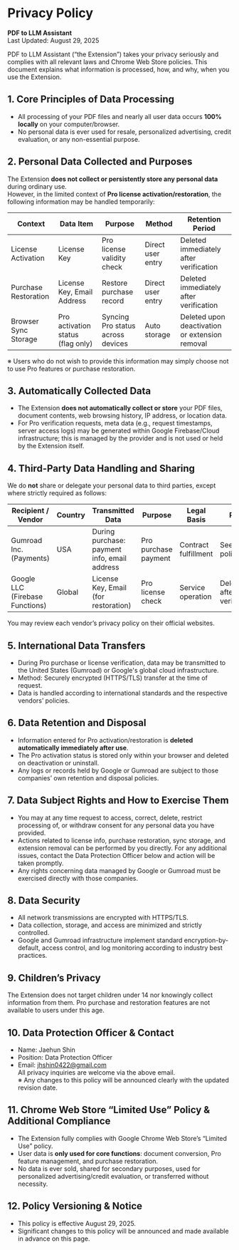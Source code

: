 # Privacy Policy  

**PDF to LLM Assistant**  
Last Updated: August 29, 2025

PDF to LLM Assistant (“the Extension”) takes your privacy seriously and complies with all relevant laws and Chrome Web Store policies. This document explains what information is processed, how, and why, when you use the Extension.

## 1. Core Principles of Data Processing  

- All processing of your PDF files and nearly all user data occurs **100% locally** on your computer/browser.
- No personal data is ever used for resale, personalized advertising, credit evaluation, or any non-essential purpose.

## 2. Personal Data Collected and Purposes  

The Extension **does not collect or persistently store any personal data** during ordinary use.  
However, in the limited context of **Pro license activation/restoration**, the following information may be handled temporarily:

| Context | Data Item | Purpose | Method | Retention Period |
|---|---|---|---|---|
| License Activation | License Key | Pro license validity check | Direct user entry | Deleted immediately after verification |
| Purchase Restoration | License Key, Email Address | Restore purchase record | Direct user entry | Deleted immediately after verification |
| Browser Sync Storage | Pro activation status (flag only) | Syncing Pro status across devices | Auto storage | Deleted upon deactivation or extension removal |

※ Users who do not wish to provide this information may simply choose not to use Pro features or purchase restoration.

## 3. Automatically Collected Data  

- The Extension **does not automatically collect or store** your PDF files, document contents, web browsing history, IP address, or location data.
- For Pro verification requests, meta data (e.g., request timestamps, server access logs) may be generated within Google Firebase/Cloud infrastructure; this is managed by the provider and is not used or held by the Extension itself.

## 4. Third-Party Data Handling and Sharing  

We do **not** share or delegate your personal data to third parties, except where strictly required as follows:

| Recipient / Vendor | Country | Transmitted Data | Purpose | Legal Basis | Retention Period |
|---|---|---|---|---|---|
| Gumroad Inc. (Payments) | USA | During purchase: payment info, email address | Pro purchase payment | Contract fulfillment | See Gumroad's policies |
| Google LLC (Firebase Functions) | Global | License Key, Email (for restoration) | Pro license check | Service operation | Deleted immediately after verification/restoration |

You may review each vendor’s privacy policy on their official websites.

## 5. International Data Transfers  

- During Pro purchase or license verification, data may be transmitted to the United States (Gumroad) or Google's global cloud infrastructure.
- Method: Securely encrypted (HTTPS/TLS) transfer at the time of request.
- Data is handled according to international standards and the respective vendors’ policies.

## 6. Data Retention and Disposal  

- Information entered for Pro activation/restoration is **deleted automatically immediately after use**.
- The Pro activation status is stored only within your browser and deleted on deactivation or uninstall.
- Any logs or records held by Google or Gumroad are subject to those companies’ own retention and disposal policies.

## 7. Data Subject Rights and How to Exercise Them  

- You may at any time request to access, correct, delete, restrict processing of, or withdraw consent for any personal data you have provided.
- Actions related to license info, purchase restoration, sync storage, and extension removal can be performed by you directly. For any additional issues, contact the Data Protection Officer below and action will be taken promptly.
- Any rights concerning data managed by Google or Gumroad must be exercised directly with those companies.

## 8. Data Security  

- All network transmissions are encrypted with HTTPS/TLS.
- Data collection, storage, and access are minimized and strictly controlled.
- Google and Gumroad infrastructure implement standard encryption-by-default, access control, and log monitoring according to industry best practices.

## 9. Children’s Privacy  

The Extension does not target children under 14 nor knowingly collect information from them. Pro purchase and restoration features are not available to users under this age.

## 10. Data Protection Officer & Contact  

- Name: Jaehun Shin  
- Position: Data Protection Officer  
- Email: <jhshin0422@gmail.com>  
All privacy inquiries are welcome via the above email.  
※ Any changes to this policy will be announced clearly with the updated revision date.

## 11. Chrome Web Store “Limited Use” Policy & Additional Compliance  

- The Extension fully complies with Google Chrome Web Store’s “Limited Use” policy.
- User data is **only used for core functions**: document conversion, Pro feature management, and purchase restoration.
- No data is ever sold, shared for secondary purposes, used for personalized advertising/credit evaluation, or transferred without necessity.

## 12. Policy Versioning & Notice  

- This policy is effective August 29, 2025.
- Significant changes to this policy will be announced and made available in advance on this page.
